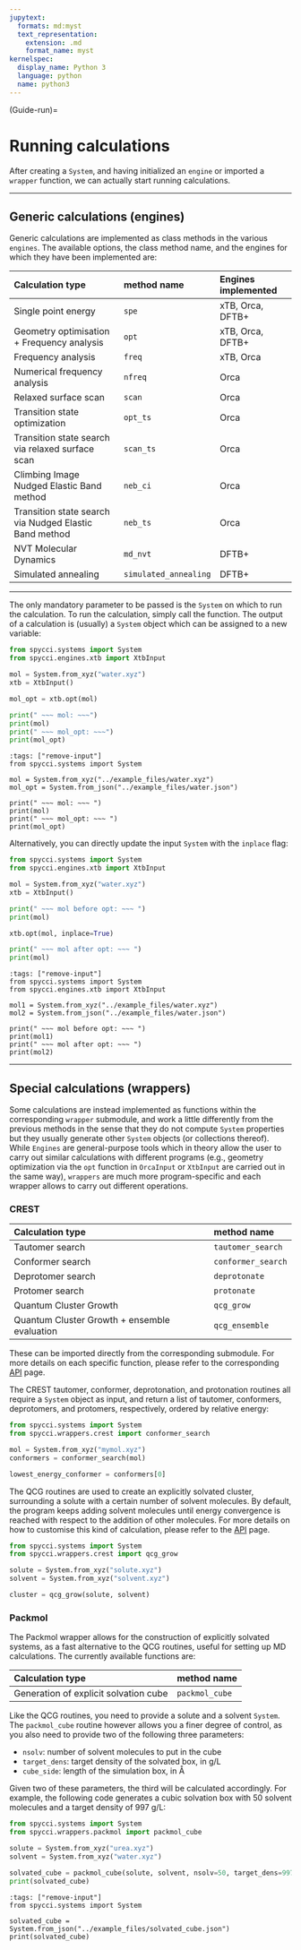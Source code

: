```yaml
---
jupytext:
  formats: md:myst
  text_representation:
    extension: .md
    format_name: myst
kernelspec:
  display_name: Python 3
  language: python
  name: python3
---
```


(Guide-run)=
# Running calculations

After creating a `System`, and having initialized an `engine` or imported a `wrapper` function, we can actually start running calculations.

---

## Generic calculations (engines)

Generic calculations are implemented as class methods in the various `engines`. The available options, the class method name, and the engines for which they have been implemented are:

|  Calculation type  |  method name  |  Engines implemented  |
|  :---  |  :---  |  :---  |
|  Single point energy  |  `spe`  |  xTB, Orca, DFTB+  |
|  Geometry optimisation + Frequency analysis  |  `opt`  |  xTB, Orca, DFTB+  |
|  Frequency analysis  |  `freq` |  xTB, Orca  |
|  Numerical frequency analysis  |  `nfreq` |  Orca  |
|  Relaxed surface scan  |  `scan` |  Orca  |
|  Transition state optimization  |  `opt_ts` |  Orca  |
|  Transition state search via relaxed surface scan  |  `scan_ts` |  Orca  |
|  Climbing Image Nudged Elastic Band method  |  `neb_ci` |  Orca  |
|  Transition state search via Nudged Elastic Band method  |  `neb_ts` |  Orca  |
|  NVT Molecular Dynamics  |  `md_nvt` |  DFTB+  |
|  Simulated annealing  |  `simulated_annealing` |  DFTB+  |

---

The only mandatory parameter to be passed is the `System` on which to run the calculation. To run the calculation, simply call the function. The output of a calculation is (usually) a `System` object which can be assigned to a new variable:

```python
from spycci.systems import System
from spycci.engines.xtb import XtbInput

mol = System.from_xyz("water.xyz")
xtb = XtbInput()

mol_opt = xtb.opt(mol)

print(" ~~~ mol: ~~~")
print(mol)
print(" ~~~ mol_opt: ~~~")
print(mol_opt)
```

```{code-cell} python
:tags: ["remove-input"]
from spycci.systems import System

mol = System.from_xyz("../example_files/water.xyz")
mol_opt = System.from_json("../example_files/water.json")

print(" ~~~ mol: ~~~ ")
print(mol)
print(" ~~~ mol_opt: ~~~ ")
print(mol_opt)
```

Alternatively, you can directly update the input `System` with the `inplace` flag:

```python
from spycci.systems import System
from spycci.engines.xtb import XtbInput

mol = System.from_xyz("water.xyz")
xtb = XtbInput()

print(" ~~~ mol before opt: ~~~ ")
print(mol)

xtb.opt(mol, inplace=True)

print(" ~~~ mol after opt: ~~~ ")
print(mol)
```

```{code-cell} python
:tags: ["remove-input"]
from spycci.systems import System
from spycci.engines.xtb import XtbInput

mol1 = System.from_xyz("../example_files/water.xyz")
mol2 = System.from_json("../example_files/water.json")

print(" ~~~ mol before opt: ~~~ ")
print(mol1)
print(" ~~~ mol after opt: ~~~ ")
print(mol2)
```

---

## Special calculations (wrappers)

Some calculations are instead implemented as functions within the corresponding `wrapper` submodule, and work a little differently from the previous methods in the sense that they do not compute `System` properties but they usually generate other `System` objects (or collections thereof). While `Engines` are general-purpose tools which in theory allow the user to carry out similar calculations with different programs (e.g., geometry optimization via the `opt` function in `OrcaInput` or `XtbInput` are carried out in the same way), `wrappers` are much more program-specific and each wrapper allows to carry out different operations.

### CREST

|  Calculation type  |  method name  | 
|  :---  |  :---  | 
|  Tautomer search  |  `tautomer_search`  | 
|  Conformer search  |  `conformer_search`  |
|  Deprotomer search  |  `deprotonate` |
|  Protomer search  |  `protonate` | 
|  Quantum Cluster Growth  |  `qcg_grow` |
|  Quantum Cluster Growth + ensemble evaluation  |  `qcg_ensemble` |


These can be imported directly from the corresponding submodule. For more details on each specific function, please refer to the corresponding [API](API-wrappers-crest) page.

The CREST tautomer, conformer, deprotonation, and protonation routines all require a `System` object as input, and return a list of tautomer, conformers, deprotomers, and protomers, respectively, ordered by relative energy:

```python
from spycci.systems import System
from spycci.wrappers.crest import conformer_search

mol = System.from_xyz("mymol.xyz")
conformers = conformer_search(mol)

lowest_energy_conformer = conformers[0]
```

The QCG routines are used to create an explicitly solvated cluster, surrounding a solute with a certain number of solvent molecules. By default, the program keeps adding solvent molecules until energy convergence is reached with respect to the addition of other molecules. For more details on how to customise this kind of calculation, please refer to the [API](API-wrappers-crest) page.

```python
from spycci.systems import System
from spycci.wrappers.crest import qcg_grow

solute = System.from_xyz("solute.xyz")
solvent = System.from_xyz("solvent.xyz")

cluster = qcg_grow(solute, solvent)
```

### Packmol

The Packmol wrapper allows for the construction of explicitly solvated systems, as a fast alternative to the QCG routines, useful for setting up MD calculations. The currently available functions are:

|  Calculation type  |  method name  | 
|  :---  |  :---  | 
|  Generation of explicit solvation cube  |  `packmol_cube`  | 

Like the QCG routines, you need to provide a solute and a solvent `System`. The `packmol_cube` routine however allows you a finer degree of control, as you also need to provide two of the following three parameters:

  * `nsolv`: number of solvent molecules to put in the cube
  * `target_dens`: target density of the solvated box, in g/L
  * `cube_side`: length of the simulation box, in Å

Given two of these parameters, the third will be calculated accordingly. For example, the following code generates a cubic solvation box with 50 solvent molecules and a target density of 997 g/L:

```python
from spycci.systems import System
from spycci.wrappers.packmol import packmol_cube

solute = System.from_xyz("urea.xyz")
solvent = System.from_xyz("water.xyz")

solvated_cube = packmol_cube(solute, solvent, nsolv=50, target_dens=997)
print(solvated_cube)
```

```{code-cell} python
:tags: ["remove-input"]
from spycci.systems import System

solvated_cube = System.from_json("../example_files/solvated_cube.json")
print(solvated_cube)
```
